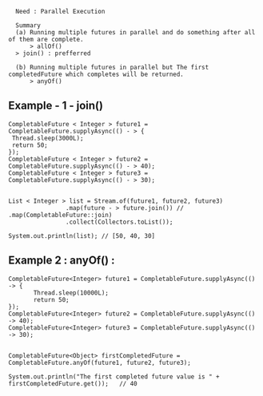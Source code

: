 
      Need : Parallel Execution
      
      Summary
      (a) Running multiple futures in parallel and do something after all of them are complete.
          > allOf()
	  > join() : prefferred
      
      (b) Running multiple futures in parallel but The first completedFuture which completes will be returned.
          > anyOf()
	  
	  
## Example - 1 - join()  
               	      
    CompletableFuture < Integer > future1 = CompletableFuture.supplyAsync(() - > {
	 Thread.sleep(3000L);
	 return 50;
    });
    CompletableFuture < Integer > future2 = CompletableFuture.supplyAsync(() - > 40);
    CompletableFuture < Integer > future3 = CompletableFuture.supplyAsync(() - > 30);


    List < Integer > list = Stream.of(future1, future2, future3)
		            .map(future - > future.join()) // .map(CompletableFuture::join)
		            .collect(Collectors.toList());
    
    System.out.println(list); // [50, 40, 30]
	

## Example 2 : anyOf() :  

    CompletableFuture<Integer> future1 = CompletableFuture.supplyAsync(() -> {
           Thread.sleep(10000L);
           return 50;
    });		
    CompletableFuture<Integer> future2 = CompletableFuture.supplyAsync(() -> 40);  
    CompletableFuture<Integer> future3 = CompletableFuture.supplyAsync(() -> 30);


    CompletableFuture<Object> firstCompletedFuture = CompletableFuture.anyOf(future1, future2, future3);
    
    System.out.println("The first completed future value is " + firstCompletedFuture.get());   // 40
    
               
